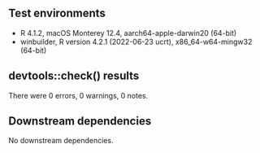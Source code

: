 ## Test environments

* R 4.1.2, macOS Monterey 12.4, aarch64-apple-darwin20 (64-bit)
* winbuilder, R version 4.2.1 (2022-06-23 ucrt), x86_64-w64-mingw32 (64-bit)
 
## devtools::check() results

There were 0 errors, 0 warnings, 0 notes.

## Downstream dependencies

No downstream dependencies.
